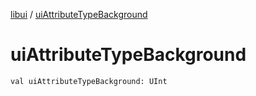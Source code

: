 [libui](index.md) / [uiAttributeTypeBackground](./ui-attribute-type-background.md)

# uiAttributeTypeBackground

`val uiAttributeTypeBackground: UInt`